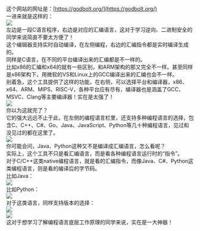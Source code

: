 这个网站的网址是：[https://godbolt.org/](https://godbolt.org/)<br />一进来就是这样的：<br />![](https://cdn.nlark.com/yuque/0/2023/png/396745/1694396161555-d75b9f19-26e9-40db-ac7d-389ee6b92cf5.png#averageHue=%23fefefb&clientId=u98875ec8-b483-4&from=paste&id=u9bfc356c&originHeight=490&originWidth=1080&originalType=url&ratio=2.5&rotation=0&showTitle=false&status=done&style=none&taskId=u129fb873-c656-4ed1-853a-925a07777f8&title=)<br />左边是一段C语言程序，右边是对应的汇编语言，这对于学习逆向、二进制安全的同学来说简直不要太方便了！<br />这个编辑器支持实时自动编译，在左侧编程，右边的汇编指令都是实时编译生成的。<br />同样是C语言，在不同的平台编译出来的汇编都是不一样的。<br />比如x86的汇编和x64的就有一些区别，和ARM架构的那又完全不一样。甚至同样是x86架构下，用微软的VS和Linux上的GCC编译出来的汇编也会不一样。<br />别着急，这个工具提供了这样的功能，在右侧，可以选择平台和编译器，x86、x64、ARM、MIPS、RISC-V，各种平台应有尽有，编译器也是涵盖了GCC、MSVC、Clang等主要编译器！实在是太强了！<br />![](https://cdn.nlark.com/yuque/0/2023/png/396745/1694396161556-4f492c89-0eae-4d94-a225-fdc3f887c820.png#averageHue=%23f8f8f6&clientId=u98875ec8-b483-4&from=paste&id=u4dd4125b&originHeight=566&originWidth=322&originalType=url&ratio=2.5&rotation=0&showTitle=false&status=done&style=none&taskId=ue86a76b5-1c9f-40cb-8d4b-387b283c5cf&title=)<br />你以为这就完了？<br />它的强大远远不止于此，在左侧的编程语言栏里，还支持多种编程语言的选择，包含C、C++、C#、Go、Java、JavaScript、Python等几十种编程语言，见过和没见过的都在这里了。<br />![](https://cdn.nlark.com/yuque/0/2023/png/396745/1694396161567-4e6c97de-c501-4501-88cd-a5c695b38a3e.png#averageHue=%23f5f5f4&clientId=u98875ec8-b483-4&from=paste&id=ub731d751&originHeight=302&originWidth=227&originalType=url&ratio=2.5&rotation=0&showTitle=false&status=done&style=none&taskId=u1cbc1f16-8104-401a-af8e-47fc9d55db0&title=)<br />你可能会问，Java、Python这种又不是编译成汇编语言，怎么看呢？<br />实际上，这个工具不只是看汇编语言，而是看各种编程语言运行时的“指令”。<br />对于C/C++这类native编程语言，就是看的汇编指令，而像Java、C#、Python这类编程语言，则是看的编译后的字节码。<br />比如Java：<br />![](https://cdn.nlark.com/yuque/0/2023/png/396745/1694396161614-a9970591-a39d-4f6c-b69b-637d0a5697fa.png#averageHue=%23fcfdfa&clientId=u98875ec8-b483-4&from=paste&id=ucf39946c&originHeight=432&originWidth=1080&originalType=url&ratio=2.5&rotation=0&showTitle=false&status=done&style=none&taskId=u1e36a346-2a62-4ff9-a185-09d98b68def&title=)<br />比如Python：<br />![](https://cdn.nlark.com/yuque/0/2023/png/396745/1694396161608-eefd8bf8-633f-45a6-97d8-df7f426711b4.png#averageHue=%23fefef9&clientId=u98875ec8-b483-4&from=paste&id=ubaf7ed67&originHeight=440&originWidth=1080&originalType=url&ratio=2.5&rotation=0&showTitle=false&status=done&style=none&taskId=udd675f0f-0495-4bf5-a35f-ae96da071da&title=)<br />对于这类语言，同样支持版本的选择：<br />![](https://cdn.nlark.com/yuque/0/2023/png/396745/1694396161948-554ce30d-8a02-44a5-bbba-6689a42749f4.png#averageHue=%23f5f5f4&clientId=u98875ec8-b483-4&from=paste&id=ua47a3041&originHeight=402&originWidth=258&originalType=url&ratio=2.5&rotation=0&showTitle=false&status=done&style=none&taskId=u4022ff98-0390-44be-bf53-8d27bdad25c&title=)<br />![](https://cdn.nlark.com/yuque/0/2023/png/396745/1694396162114-6c14f767-8242-4ec3-8c66-d72a2c00fa21.png#averageHue=%23edebde&clientId=u98875ec8-b483-4&from=paste&id=u76ec57dc&originHeight=311&originWidth=246&originalType=url&ratio=2.5&rotation=0&showTitle=false&status=done&style=none&taskId=u240d450f-0cd5-4ad0-9211-050f3d82b7e&title=)<br />这对于想学习了解编程语言底层工作原理的同学来说，实在是一大神器！

